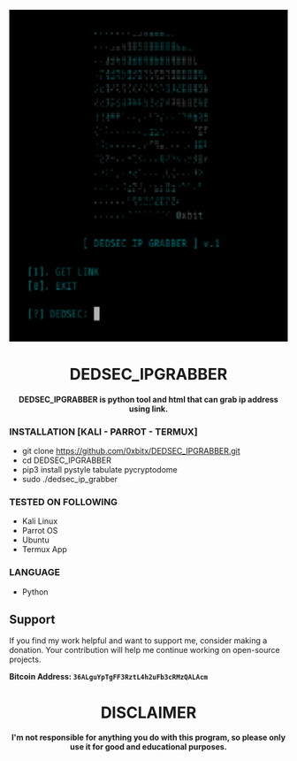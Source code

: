 
<p align="center">
<img src="https://github.com/0xbitx/DEDSEC_IPGRABBER/blob/master/banner.png", width="600", height="600">
</p>
<h1 align="center"> DEDSEC_IPGRABBER</h1>
<h4 align="center"> DEDSEC_IPGRABBER is python tool and html that can grab ip address using link.</h4>

### INSTALLATION [KALI - PARROT - TERMUX]
* git clone https://github.com/0xbitx/DEDSEC_IPGRABBER.git
* cd DEDSEC_IPGRABBER
* pip3 install pystyle tabulate pycryptodome
* sudo ./dedsec_ip_grabber

### TESTED ON FOLLOWING
* Kali Linux 
* Parrot OS 
* Ubuntu
* Termux App

### LANGUAGE 
* Python

## Support

If you find my work helpful and want to support me, consider making a donation. Your contribution will help me continue working on open-source projects.

**Bitcoin Address: `36ALguYpTgFF3RztL4h2uFb3cRMzQALAcm`**

<h1 align="center"> DISCLAIMER </h1>

<h4 align="center">I'm not responsible for anything you do with this program, so please only use it for good and educational purposes. </h4>
